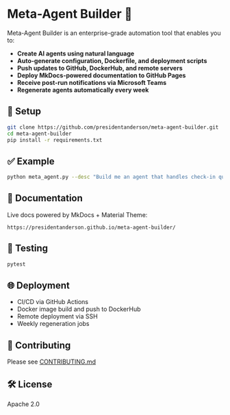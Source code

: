 
# Meta-Agent Builder 🚀

Meta-Agent Builder is an enterprise-grade automation tool that enables you to:
- **Create AI agents using natural language**
- **Auto-generate configuration, Dockerfile, and deployment scripts**
- **Push updates to GitHub, DockerHub, and remote servers**
- **Deploy MkDocs-powered documentation to GitHub Pages**
- **Receive post-run notifications via Microsoft Teams**
- **Regenerate agents automatically every week**

## 🔧 Setup

```bash
git clone https://github.com/presidentanderson/meta-agent-builder.git
cd meta-agent-builder
pip install -r requirements.txt
```

## ✅ Example

```bash
python meta_agent.py --desc "Build me an agent that handles check-in queries and multilingual guest support."
```

## 📄 Documentation
Live docs powered by MkDocs + Material Theme:
```
https://presidentanderson.github.io/meta-agent-builder/
```

## 🧪 Testing

```bash
pytest
```

## 🌐 Deployment
- CI/CD via GitHub Actions
- Docker image build and push to DockerHub
- Remote deployment via SSH
- Weekly regeneration jobs

## 🤝 Contributing
Please see [CONTRIBUTING.md](CONTRIBUTING.md)

## 🛠 License
Apache 2.0
